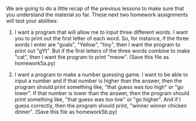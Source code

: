 We are going to do a little recap of the previous lessons to make sure that you understand the material so far. 
These next two homework assignments will test your abilities:


1) I want a program that will allow me to input three different words. I want you to print out the first letter of each
word. So, for instance, if the three words I enter are "goals", "Yellow", "tiny", then I want the program to print out "gYt". But if the first letters of the three words combine to make "cat", then I want the program to print "meow". (Save this file as homework5a.py)


2) I want a program to make a number guessing game. I want to be able to input a number and if that number is higher than the
answer, then the program should print something like, "that guess was too high" or "go lower". If that number is lower than the answer, then the program should print something like, "that guess was too low" or "go higher". And if I guess correctly, then
the program should print, "winner winner chicken dinner". (Save this file as homework5b.py)



